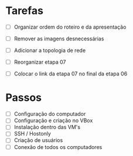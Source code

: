 # Tarefas
- [ ] Organizar ordem do roteiro e da apresentação
- [ ] Remover as imagens desnecessárias
- [ ] Adicionar a topologia de rede
- [ ] Reorganizar etapa 07
- [ ] Colocar o link da etapa 07 no final da etapa 06 



# Passos

- [ ] Configuração do computador
- [ ] Configuração e criação no VBox
- [ ] Instalação dentro das VM's
- [ ] SSH / Hostonly
- [ ] Criação de usuários
- [ ] Conexão de todos os computadores
